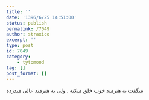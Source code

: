 ```yaml
---
title: ''
date: '1396/6/25 14:51:00'
status: publish
permalink: /7049
author: straxico
excerpt: ''
type: post
id: 7049
category:
    - tytomood
tag: []
post_format: []
---
```

میگفت یه هنرمند خوب خلق میکنه ..ولی یه هنرمند عالی میدزده